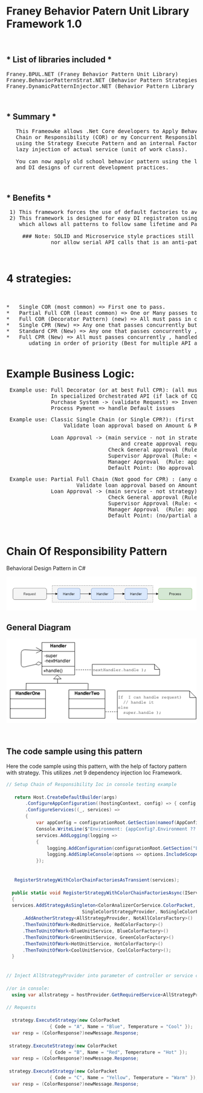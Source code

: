 
# Franey Behavior Patern Unit Library Framework 1.0
&nbsp;&nbsp;


## * List of libraries included *
<pre>
Franey.BPUL.NET (Franey Behavior Pattern Unit Library) 
Franey.BehaviorPatternStrat.NET (Behavior Pattern Strategies, Factories, and Unit Services)
Franey.DynamicPatternInjector.NET (Behavior Pattern Library IOC Injector )
</pre>
&nbsp;
&nbsp;


## * Summary *
<pre>
   This Frameowke allows .Net Core developers to Apply Behavior patterns of
   Chain or Responsibility (COR) or my Concurrent Responsiblity Pattern (CRP)
   using the Strategy Execute Pattern and an internal Factory Pattern to allow 
   lazy injection of actual service (unit of work class).
   
   You can now apply old school behavior pattern using the latest SOLID 
   and DI designs of current development practices. 
</pre>
&nbsp;
&nbsp;

## * Benefits  *
<pre>
 1) This framework forces the use of default factories to avoid unmanaged logic in chain or CRP
 2) This framework is designed for easy DI registraton using .NET Dependency Injection Framework, 
    which allows all patterns to follow same lifetime and Packet (request record).

     ### Note: SOLID and Microservice style practices still matter , and do not allow the chain to be large 
              nor allow serial API calls that is an anti-pattern.
</pre>

&nbsp;
&nbsp;
&nbsp;

# 4 strategies:
<pre>


*   Single COR (most common) => First one to pass.
*   Partial Full COR (least common) => One or Many passes to update reponse.
*   Full COR (Decorator Pattern) (new) => All must pass in chain or fails with default.
*   Single CPR (New) => Any one that passes concurrently but hghest priority wins .
*   Standard CPR (New) => Any one that passes concurrently , handled by locking & priority updates.
*   Full CPR (New) => All must passes concurrently , handled by locking and
       udating in order of priority (Best for multiple API and Domain DB calls).

</pre>






# Example Business Logic:

<pre>
 Example use: Full Decorator (or at best Full CPR): (all must pass) , 
              In specialized Orchestrated API (if lack of CQRS or message broker):
              Purchase System -> (validate Request) => Inventory check =>   Check payment or funds => 
              Process Pyment => handle Default issues 
</pre>


<pre>
 Example use: Classic Single Chain (or Single CPR?): (first must pass) In API, 
                  Validate loan approval based on Amount & Role of Approval

              Loan Approval -> (main service - not in strategy)  Request (validate request) 
                                    and create approval request record => 
                                Check General approval (Rule: < $500 and approved) => 
                                Supervisor Approval (Rule: < $5000 and approved) => 
                                Manager Approval  (Rule: approved and >= $5000) =>
                                Default Point: (No approval ) send not approved response               
</pre>


<pre>
 Example use: Partial Full Chain (Not good for CPR) : (any or few must pass) In API,
				      Validate loan approval based on Amount & Role of Approval
              Loan Approval -> (main service - not strategy) Request (validate ) & create approval => 
                                Check General approval (Rule: < $500 and approved) => 
                                Supervisor Approval (Rule: < $5000 and approved and last chain passed) => 
                                Manager Approval  (Rule: approved and >= $5000 by itself) => 
                                Default Point: (no/partial approval ) send not approved response  
</pre>


&nbsp;
&nbsp;
&nbsp;
  
# Chain Of Responsibility Pattern
Behavioral Design Pattern in C#
 

![Chain Of Responsibility Pattern](ChainOfResponsibilityPattern.png)

## General Diagram
![Chain Of Responsibility Pattern](ChainOfResponsibilityPattern_Diagram.png)

&nbsp;
## The code sample using this pattern

Here the code sample using this pattern, with the help of factory pattern with strategy.
This utilizes .net 9 dependency injection Ioc Framework.





```cs
// Setup Chain of Responsibility Ioc in console testing example 

   return Host.CreateDefaultBuilder(args)
       .ConfigureAppConfiguration((hostingContext, config) => { config.AddCommandLine(args); })
       .ConfigureServices((_, services) =>
       {
           var appConfig = configurationRoot.GetSection(nameof(AppConfig)).Get<AppConfig>();
           Console.WriteLine($"Environment: {appConfig?.Environment ?? "Local"}");
           services.AddLogging(logging =>
           {
               logging.AddConfiguration(configurationRoot.GetSection("Logging"));
               logging.AddSimpleConsole(options => options.IncludeScopes = true);
           });


   RegisterStrategyWithColorChainFactoriesAsTransient(services);

  public static void RegisterStrategyWithColorChainFactoriesAsync(IServiceCollection services)
  {
  services.AddStrategyAsSingleton<ColorAnalizerCorService.ColorPacket, 
                            SingleColorStrategyProvider, NoSingleColorFactory>()
      .AddAnotherStrategy<AllStrategyProvider, NotAllColorsFactory>()
      .ThenToUnitOfWork<RedUnitService, RedColorFactory>()
      .ThenToUnitOfWork<BlueUnitService, BlueColorFactory>()
      .ThenToUnitOfWork<GreenUnitService, GreenColorFactory>()
      .ThenToUnitOfWork<HotUnitService, HotColorFactory>()
      .ThenToUnitOfWork<CoolUnitService, CoolColorFactory>();
  }
 

// Inject AllStrategyProvider into parameter of controller or service calling the strategy

//or in console:
  using var allstrategy = hostProvider.GetRequiredService<AllStrategyProvider>();

// Requests

  strategy.ExecuteStrategy(new ColorPacket
                { Code = "A", Name = "Blue", Temperature = "Cool" });
  var resp = (ColorResponse?)newMessage.Response;

 strategy.ExecuteStrategy(new ColorPacket
                { Code = "B", Name = "Red", Temperature = "Hot" });
  var resp = (ColorResponse?)newMessage.Response;

 strategy.ExecuteStrategy(new ColorPacket
                { Code = "C", Name = "Yellow", Temperature = "Warm" });
  var resp = (ColorResponse?)newMessage.Response;
```
